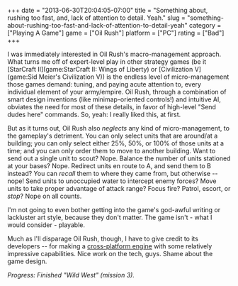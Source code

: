 +++
date = "2013-06-30T20:04:05-07:00"
title = "Something about, rushing too fast, and, lack of attention to detail.  Yeah."
slug = "something-about-rushing-too-fast-and-lack-of-attention-to-detail-yeah"
category = ["Playing A Game"]
game = ["Oil Rush"]
platform = ["PC"]
rating = ["Bad"]
+++

I was immediately interested in Oil Rush's macro-management approach.  What turns me off of expert-level play in other strategy games (be it [StarCraft II](game:StarCraft II: Wings of Liberty) or [Civilization V](game:Sid Meier's Civilization V)) is the endless level of micro-management those games demand: tuning, and paying acute attention to, every individual element of your army/empire.  Oil Rush, through a combination of smart design inventions (like minimap-oriented controls!) and intuitive AI, obviates the need for most of these details, in favor of high-level "Send dudes here" commands.  So, yeah: I really liked this, at first.

But as it turns out, Oil Rush also <i>neglects</i> any kind of micro-management, to the gameplay's detriment.  You can only select units that are around/at a building; you can only select either 25\%, 50\%, or 100\% of those units at a time; and you can only order them to move to another building.  Want to send out a single unit to scout?  Nope.  Balance the number of units stationed at your bases?  Nope.  Redirect units en route to A, and send them to B instead?  You can <i>recall</i> them to where they came from, but otherwise -- nope!  Send units to unoccupied water to intercept enemy forces?  Move units to take proper advantage of attack range?  Focus fire?  Patrol, escort, or <i>stop</i>?  Nope on all counts.

I'm not going to even bother getting into the game's god-awful writing or lackluster art style, because they don't matter.  The game isn't - what I would consider - playable.

Much as I'll disparage Oil Rush, though, I have to give credit to its developers -- for making a <a href="http://en.wikipedia.org/wiki/Unigine">cross-platform engine</a> with some relatively impressive capabilities.  Nice work on the tech, guys.  Shame about the game design.

<i>Progress: Finished "Wild West" (mission 3).</i>